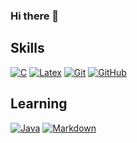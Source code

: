 ### Hi there 👋

## Skills

[![C](https://img.shields.io/badge/c%20-%2300599C.svg?&style=for-the-badge&logo=c&logoColor=white)](<https://en.wikipedia.org/wiki/C_(programming_language)>)
[![Latex](https://img.shields.io/badge/latex%20-%23008080.svg?&style=for-the-badge&logo=latex&logoColor=white)](https://www.latex-project.org/)
[![Git](https://img.shields.io/badge/git%20-%23F05033.svg?&style=for-the-badge&logo=git&logoColor=white)](https://git-scm.com/)
[![GitHub](https://img.shields.io/badge/-Github-181717?logo=Github&style=for-the-badge&logoColor=white)](https://github.com/PietroBernardelle)


## Learning

[![Java](https://img.shields.io/badge/java-%23ED8B00.svg?&style=for-the-badge&logo=java&logoColor=white)](https://www.java.com/)
[![Markdown](https://img.shields.io/badge/markdown-%23000000.svg?&style=for-the-badge&logo=markdown&logoColor=white)](https://en.wikipedia.org/wiki/Markdown)

<!--[![Python](https://img.shields.io/badge/python%20-%2314354C.svg?&style=for-the-badge&logo=python&logoColor=white)](https://www.python.org/)
[![HTML5](https://img.shields.io/badge/html5%20-%23E34F26.svg?&style=for-the-badge&logo=html5&logoColor=white)](https://en.wikipedia.org/wiki/HTML5)
[![CSS3](https://img.shields.io/badge/css3%20-%231572B6.svg?&style=for-the-badge&logo=css3&logoColor=white)](https://en.wikipedia.org/wiki/CSS)
-->
